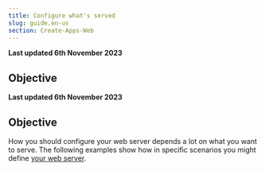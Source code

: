 ```yaml
---
title: Configure what's served
slug: guide.en-us
section: Create-Apps-Web
---
```


**Last updated 6th November 2023**



## Objective  

**Last updated 6th November 2023**



## Objective  

How you should configure your web server depends a lot on what you want to serve.
The following examples show how in specific scenarios you might define [your web server](../app-reference.md#web).
